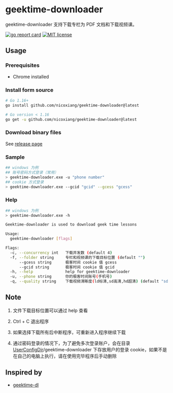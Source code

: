 # geektime-downloader

geektime-downloader 支持下载专栏为 PDF 文档和下载视频课。

[![go report card](https://goreportcard.com/badge/github.com/nicoxiang/geektime-downloader "go report card")](https://goreportcard.com/report/github.com/nicoxiang/geektime-downloader)
[![MIT license](https://img.shields.io/badge/license-MIT-brightgreen.svg)](https://opensource.org/licenses/MIT)

## Usage

### Prerequisites

- Chrome installed

### Install form source

```bash
# Go 1.16+
go install github.com/nicoxiang/geektime-downloader@latest

# Go version < 1.16
go get -u github.com/nicoxiang/geektime-downloader@latest
```

### Download binary files

See [release page](https://github.com/nicoxiang/geektime-downloader/releases)

### Sample

```bash
## windows 为例
## 账号密码方式登录（常用）
> geektime-downloader.exe -u "phone number"
## cookie 方式登录
> geektime-downloader.exe --gcid "gcid" --gcess "gcess"
```

### Help

```bash
## windows 为例
> geektime-downloader.exe -h

Geektime-downloader is used to download geek time lessons

Usage:
  geektime-downloader [flags]

Flags:
  -c, --concurrency int   下载并发数 (default 4)
  -f, --folder string     专栏和视频课的下载目标位置 (default "")
      --gcess string      极客时间 cookie 值 gcess
      --gcid string       极客时间 cookie 值 gcid
  -h, --help              help for geektime-downloader
  -u, --phone string      你的极客时间账号(手机号)
  -q, --quality string    下载视频清晰度(ld标清,sd高清,hd超清) (default "sd")
```

## Note

1. 文件下载目标位置可以通过 help 查看

2. Ctrl + C 退出程序

3. 如果选择下载所有后中断程序，可重新进入程序继续下载

4. 通过密码登录的情况下，为了避免多次登录账户，会在目录 [UserConfigDir](https://pkg.go.dev/os#UserConfigDir)/geektime-downloader 下存放用户的登录 cookie，如果不是在自己的电脑上执行，请在使用完毕程序后手动删除

## Inspired by 

* [geektime-dl](https://github.com/mmzou/geektime-dl)
